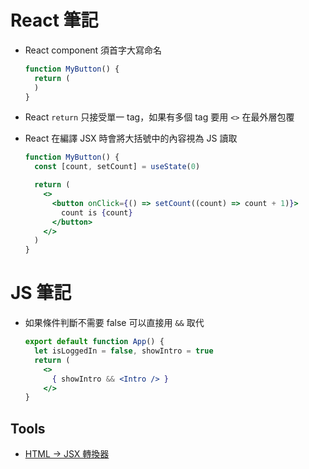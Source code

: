 # React 筆記

- React component 須首字大寫命名
  ```js
  function MyButton() {
    return (
    )
  }
  ```

- React `return` 只接受單一 tag，如果有多個 tag 要用 `<>` 在最外層包覆
- React 在編譯 JSX 時會將大括號中的內容視為 JS 讀取

  ```jsx
  function MyButton() {
    const [count, setCount] = useState(0)

    return (
      <>
        <button onClick={() => setCount((count) => count + 1)}>
          count is {count}
        </button>
      </>
    )
  }
  ```

# JS 筆記

- 如果條件判斷不需要 false 可以直接用 `&&` 取代
  ```jsx
  export default function App() {
    let isLoggedIn = false, showIntro = true
    return (
      <>
        { showIntro && <Intro /> }
      </>
  }
  ```

## Tools

- [HTML -> JSX 轉換器](https://transform.tools/html-to-jsx)
